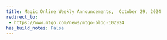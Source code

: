 ```yaml
---
title: Magic Online Weekly Announcements,  October 29, 2024
redirect_to:
 - https://www.mtgo.com/news/mtgo-blog-102924
has_build_notes: False
---
```

